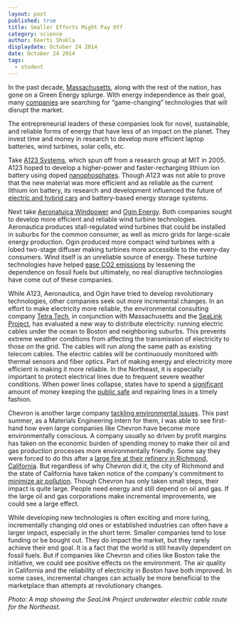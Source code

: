 ```yaml
---
layout: post
published: true
title: Smaller Efforts Might Pay Off
category: science
author: Keerti Shukla
displaydate: October 24 2014
date: October 24 2014
tags: 
  - student
---
```



In the past decade, [Massachusetts](http://www.cityofboston.gov/eeos/), along with the rest of the nation, has gone on a Green Energy splurge. With energy independence as their goal, many [companies](http://www.boston.com/business/gallery/massgreencompanies/) are searching for “game-changing” technologies that will disrupt the market. 

The entrepreneurial leaders of these companies look for novel, sustainable, and reliable forms of energy that have less of an impact on the planet. They invest time and money in research to develop more efficient laptop batteries, wind turbines, solar cells, etc.

Take [A123 Systems](http://www.a123systems.com/), which spun off from a research group at MIT in 2005. A123 hoped to develop a higher-power and faster-recharging lithium ion battery using doped [nanophosphates](http://www.understandingnano.com/batteries.html). Though A123 was not able to prove that the new material was more efficient and as reliable as the current lithium ion battery, its research and development influenced the future of [electric and hybrid cars](http://wheels.blogs.nytimes.com/2011/10/12/chevrolet-to-sell-purely-electric-spark-hatchback-in-u-s/?ref=automobiles) and battery-based energy storage systems.

Next take [Aeronatuica Windpower](http://www.aeronauticawind.com/index.php) and [Ogin Energy](http://www.oginenergy.com/). Both companies sought to develop more efficient and reliable wind turbine technologies. Aeronautica produces stall-regulated wind turbines that could be installed in suburbs for the common consumer, as well as micro grids for large-scale energy production. Ogin produced more compact wind turbines with a lobed two-stage diffuser making turbines more accessible to the every-day consumers. Wind itself is an unreliable source of energy. These turbine technologies have helped [ease CO2 emissions](http://energy.gov/articles/energy-dept-reports-us-wind-energy-production-and-manufacturing-reaches-record-highs) by lessening the dependence on fossil fuels but ultimately, no real disruptive technologies have come out of these companies. 

While A123, Aeronautica, and Ogin have tried to develop revolutionary technologies, other companies seek out more incremental changes. In an effort to make electricity more reliable, the environmental consulting company [Tetra Tech](http://www.tetratech.com/), in conjunction with Massachusetts and the [SeaLink Project](http://www.bostonglobe.com/opinion/editorials/2014/10/15/undersea-electric-cables-offer-reliable-option/XZra76spRngJtMhf6UX3PL/story.html), has evaluated a new way to distribute electricity: running electric cables under the ocean to Boston and neighboring suburbs. This prevents extreme weather conditions from affecting the transmission of electricity to those on the grid. The cables will run along the same path as existing telecom cables. The electric cables will be continuously monitored with thermal sensors and fiber optics. Part of making energy and electricity more efficient is making it more reliable. In the Northeast, it is especially important to protect electrical lines due to  frequent severe weather conditions. When power lines collapse, states have to spend a [significant](http://www.bls.gov/ooh/installation-maintenance-and-repair/line-installers-and-repairers.htm) amount of money keeping the [public safe](http://www.mass.gov/eopss/agencies/mema/ready-massachusetts/power-outages-during-cold-weather.html) and repairing lines in a timely fashion. 

Chevron is another large company [tackling environmental issues](http://www.chevron.com/about/ourbusiness/otherbusinesses/technology/). This past summer, as a Materials Engineering intern for them, I was able to see first-hand how even large companies like Chevron have become more environmentally conscious. A company usually so driven by profit margins has taken on the economic burden of spending money to make their oil and gas production processes more environmentally friendly. Some say they were forced to do this after a [large fire at their refinery in Richmond, California](https://www.dir.ca.gov/DIRNews/2013/IR2013-06.html). But regardless of why Chevron did it, the city of Richmond and the state of California have taken notice of the company's commitment to [minimize air pollution](http://www.ci.richmond.ca.us/index.aspx?NID=2645). Though Chevron has only taken small steps, their impact is quite large. People need energy and still depend on oil and gas. If the large oil and gas corporations make incremental improvements, we could see a large effect.  

While developing new technologies is often exciting and more luring, incrementally changing old ones or established industries can often have a larger impact, especially in the short term. Smaller companies tend to lose funding or be bought out. They do impact the market, but they rarely achieve their end goal. It is a fact that the world is still heavily dependent on fossil fuels. But if companies like Chevron and cities like Boston take the initiative, we could see positive effects on the environment. The air quality in California and the reliability of electricity in Boston have both improved. In some cases, incremental changes can actually be more beneficial to the marketplace than attempts at revolutionary changes.

_Photo: A map showing the SeaLink Project underwater electric cable route for the Northeast._